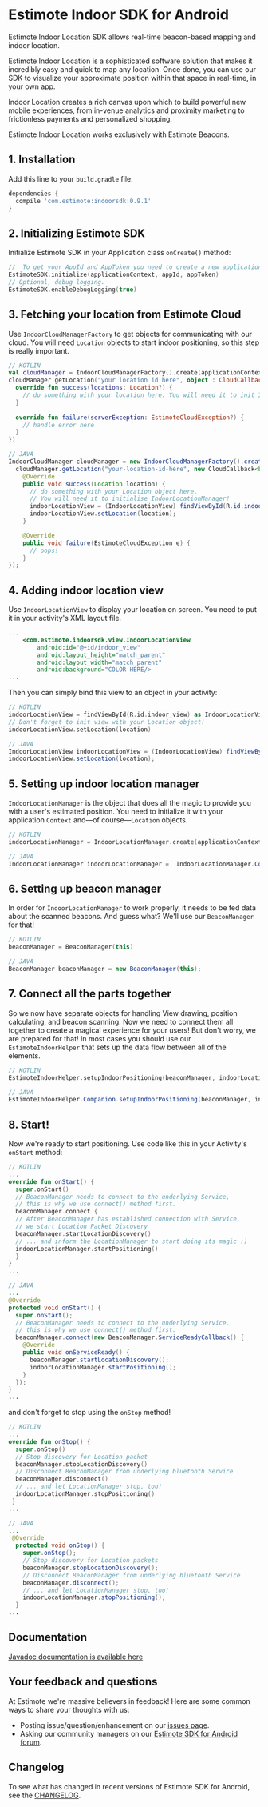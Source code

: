 # Estimote Indoor SDK for Android

Estimote Indoor Location SDK allows real-time beacon-based mapping and indoor location.

Estimote Indoor Location is a sophisticated software solution that makes it incredibly easy and quick to map any location. Once done, you can use our SDK to visualize your approximate position within that space in real-time, in your own app.

Indoor Location creates a rich canvas upon which to build powerful new mobile experiences, from in-venue analytics and proximity marketing to frictionless payments and personalized shopping.

Estimote Indoor Location works exclusively with Estimote Beacons.


## 1. Installation

Add this line to your `build.gradle` file:

```gradle
dependencies {
  compile 'com.estimote:indoorsdk:0.9.1'
}
```

## 2. Initializing Estimote SDK

Initialize Estimote SDK in your Application class `onCreate()` method:

```Kotlin
//  To get your AppId and AppToken you need to create a new application in Estimote Cloud.
EstimoteSDK.initialize(applicationContext, appId, appToken)
// Optional, debug logging.
EstimoteSDK.enableDebugLogging(true)
```

## 3. Fetching your location from Estimote Cloud

Use `IndoorCloudManagerFactory` to get objects for communicating with our cloud.
You will need `Location` objects to start indoor positioning, so this step is really important.

```Kotlin
// KOTLIN
val cloudManager = IndoorCloudManagerFactory().create(applicationContext)
cloudManager.getLocation("your location id here", object : CloudCallback<Location> {
  override fun success(locations: Location?) {
    // do something with your location here. You will need it to init IndoorManager and IndoorView           
  }
  
  override fun failure(serverException: EstimoteCloudException?) {
    // handle error here             
  }
})
```
```Java
// JAVA
IndoorCloudManager cloudManager = new IndoorCloudManagerFactory().create(this);
  cloudManager.getLocation("your-location-id-here", new CloudCallback<Location>() {
    @Override
    public void success(Location location) {
      // do something with your Location object here.
      // You will need it to initialise IndoorLocationManager!
      indoorLocationView = (IndoorLocationView) findViewById(R.id.indoor_view);
      indoorLocationView.setLocation(location);
    }

    @Override
    public void failure(EstimoteCloudException e) {
      // oops!
    }
});

```

## 4. Adding indoor location view

Use `IndoorLocationView` to display your location on screen. You need to put it in your activity's XML layout file.

```xml
...
    <com.estimote.indoorsdk.view.IndoorLocationView
        android:id="@+id/indoor_view"
        android:layout_height="match_parent"
        android:layout_width="match_parent"
        android:background="COLOR HERE/>
...
```
Then you can simply bind this view to an object in your activity:

```Kotlin
// KOTLIN
indoorLocationView = findViewById(R.id.indoor_view) as IndoorLocationView
// Don't forget to init view with your Location object!
indoorLocationView.setLocation(location)
```

```Java
// JAVA
IndoorLocationView indoorLocationView = (IndoorLocationView) findViewById(R.id.indoor_view);
indoorLocationView.setLocation(location);
```
## 5. Setting up indoor location manager
`IndoorLocationManager` is the object that does all the magic to provide you with a user's estimated position.
You need to initialize it with your application `Context` and—of course—`Location` objects.
```Kotlin
// KOTLIN
indoorLocationManager = IndoorLocationManager.create(applicationContext, mLocation)
```
```Java
// JAVA
IndoorLocationManager indoorLocationManager =  IndoorLocationManager.Companion.create(this, location);
```

## 6. Setting up beacon manager
In order for `IndoorLocationManager` to work properly, it needs to be fed data about the scanned beacons. And guess what? We'll use our `BeaconManager` for that!
```Kotlin
// KOTLIN
beaconManager = BeaconManager(this)
```
```Java
// JAVA
BeaconManager beaconManager = new BeaconManager(this);
```

## 7. Connect all the parts together
So we now have separate objects for handling View drawing, position calculating, and beacon scanning. 
Now we need to connect them all together to create a magical experience for your users!
But don't worry, we are prepared for that! In most cases you should use our `EstimoteIndoorHelper` that sets up the data flow between all of the elements.
```Kotlin
// KOTLIN
EstimoteIndoorHelper.setupIndoorPositioning(beaconManager, indoorLocationManager, indoorLocationView)
```
```Java
// JAVA
EstimoteIndoorHelper.Companion.setupIndoorPositioning(beaconManager, indoorLocationManager, indoorLocationView);
```

## 8. Start!
Now we're ready to start positioning. Use code like this in your Activity's `onStart` method:
```Kotlin
// KOTLIN
...
override fun onStart() {
  super.onStart()
  // BeaconManager needs to connect to the underlying Service, 
  // this is why we use connect() method first.
  beaconManager.connect {
  // After BeaconManager has established connection with Service, 
  // we start Location Packet Discovery
  beaconManager.startLocationDiscovery()
  // ... and inform the LocationManager to start doing its magic :)
  indoorLocationManager.startPositioning()
  }
}
...
```
```Java
// JAVA
...
@Override
protected void onStart() {
  super.onStart();
  // BeaconManager needs to connect to the underlying Service,
  // this is why we use connect() method first.
  beaconManager.connect(new BeaconManager.ServiceReadyCallback() {
    @Override
    public void onServiceReady() {
      beaconManager.startLocationDiscovery();
      indoorLocationManager.startPositioning();
    }
  });
}
...
```
and don't forget to stop using the `onStop` method!
```Kotlin
// KOTLIN
...
override fun onStop() {
  super.onStop()
  // Stop discovery for Location packet
  beaconManager.stopLocationDiscovery()
  // Disconnect BeaconManager from underlying bluetooth Service
  beaconManager.disconnect()
  // ... and let LocationManager stop, too!
  indoorLocationManager.stopPositioning() 
 }
...
```
```Java
// JAVA
...
 @Override
  protected void onStop() {
    super.onStop();
    // Stop discovery for Location packets
    beaconManager.stopLocationDiscovery();
    // Disconnect BeaconManager from underlying bluetooth Service
    beaconManager.disconnect();
    // ... and let LocationManager stop, too!
    indoorLocationManager.stopPositioning();
  }
...
```
## Documentation
[Javadoc documentation is available here](https://estimote.github.io/Android-Indoor-SDK/docs/index.html)

## Your feedback and questions
At Estimote we're massive believers in feedback! Here are some common ways to share your thoughts with us:
  - Posting issue/question/enhancement on our [issues page](https://github.com/Estimote/Android-indoor-SDK/issues).
  - Asking our community managers on our [Estimote SDK for Android forum](https://forums.estimote.com/c/android-sdk).

## Changelog
To see what has changed in recent versions of Estimote SDK for Android, see the [CHANGELOG](CHANGELOG.md).
